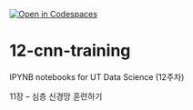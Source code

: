 [![Open in Codespaces](https://classroom.github.com/assets/launch-codespace-2972f46106e565e64193e422d61a12cf1da4916b45550586e14ef0a7c637dd04.svg)](https://classroom.github.com/open-in-codespaces?assignment_repo_id=17252924)
# 12-cnn-training

IPYNB notebooks for UT Data Science (12주차)

11장 – 심층 신경망 훈련하기
